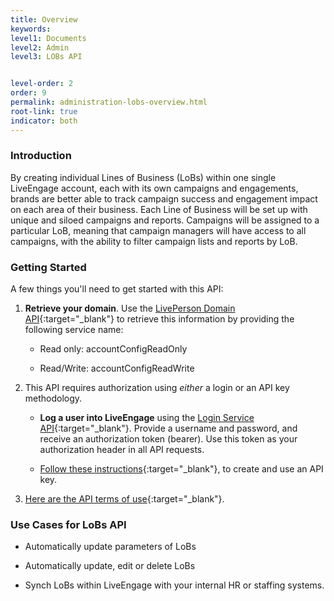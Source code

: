 ```yaml
---
title: Overview
keywords:
level1: Documents
level2: Admin
level3: LOBs API


level-order: 2
order: 9
permalink: administration-lobs-overview.html
root-link: true
indicator: both
---
```

### Introduction

By creating individual Lines of Business (LoBs) within one single LiveEngage account, each with its own campaigns and engagements, brands are better able to track campaign success and engagement impact on each area of their business. Each Line of Business will be set up with unique and siloed campaigns and reports.  Campaigns will be assigned to a particular LoB, meaning that campaign managers will have access to all campaigns, with the ability to filter campaign lists and reports by LoB.

### Getting Started

A few things you'll need to get started with this API:

1. **Retrieve your domain**. Use the [LivePerson Domain API](agent-domain-domain-api.html){:target="_blank"} to retrieve this information by providing the following service name:

	* Read only: accountConfigReadOnly

	* Read/Write: accountConfigReadWrite

2. This API requires authorization using _either_ a login or an API key methodology.

	* **Log a user into LiveEngage** using the [Login Service API](login-getting-started.html){:target="_blank"}. Provide a username and password, and receive an authorization token (bearer). Use this token as your authorization header in all API requests.

	* [Follow these instructions](guides-gettingstarted.html){:target="_blank"}, to create and use an API key.

3. [Here are the API terms of use](https://www.liveperson.com/policies/apitou){:target="_blank"}.

### Use Cases for LoBs API

* Automatically update parameters of LoBs

* Automatically update, edit or delete LoBs

* Synch LoBs within LiveEngage with your internal HR or staffing systems.
